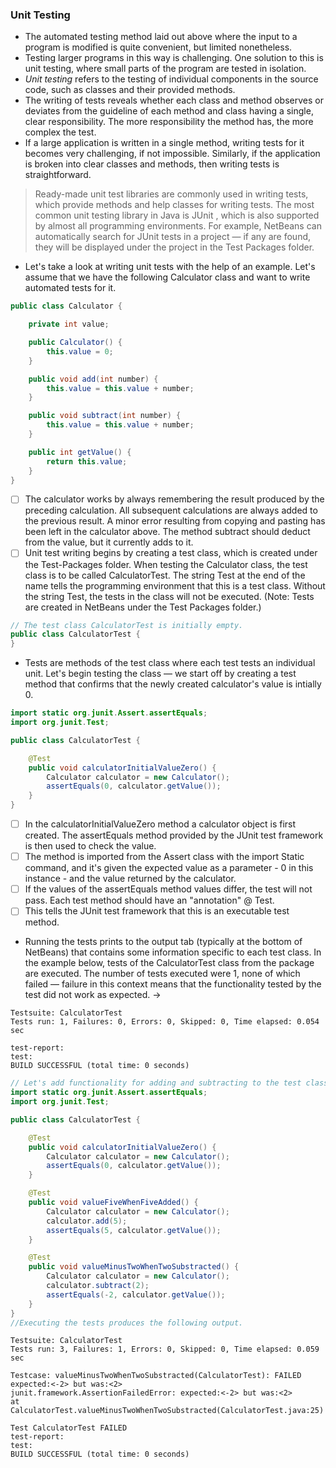 ### Unit Testing
- The automated testing method laid out above where the input to a program is modified is quite convenient, but limited nonetheless.
-  Testing larger programs in this way is challenging. One solution to this is unit testing, where small parts of the program are tested in isolation.
-  *Unit testing* refers to the testing of individual components in the source code, such as classes and their provided methods.
- The writing of tests reveals whether each class and method observes or deviates from the guideline of each method and class having a single, clear responsibility. The more responsibility the method has, the more complex the test.
- If a large application is written in a single method, writing tests for it becomes very challenging, if not impossible. Similarly, if the application is broken into clear classes and methods, then writing tests is straightforward.


> Ready-made unit test libraries are commonly used in writing tests, which provide methods and help classes for writing tests. The most common unit testing library in Java is JUnit , which is also supported by almost all programming environments. For example, NetBeans can automatically search for JUnit tests in a project — if any are found, they will be displayed under the project in the Test Packages folder.
- Let's take a look at writing unit tests with the help of an example. Let's assume that we have the following Calculator class and want to write automated tests for it.
```java
public class Calculator {

    private int value;

    public Calculator() {
        this.value = 0;
    }

    public void add(int number) {
        this.value = this.value + number;
    }

    public void subtract(int number) {
        this.value = this.value + number;
    }

    public int getValue() {
        return this.value;
    }
}
```
* [ ] The calculator works by always remembering the result produced by the preceding calculation. All subsequent calculations are always added to the previous result. A minor error resulting from copying and pasting has been left in the calculator above. The method subtract should deduct from the value, but it currently adds to it.
* [ ] Unit test writing begins by creating a test class, which is created under the Test-Packages folder. When testing the Calculator class, the test class is to be called CalculatorTest. The string Test at the end of the name tells the programming environment that this is a test class. Without the string Test, the tests in the class will not be executed. (Note: Tests are created in NetBeans under the Test Packages folder.)
```java
// The test class CalculatorTest is initially empty.
public class CalculatorTest {
}
```
- Tests are methods of the test class where each test tests an individual unit. Let's begin testing the class — we start off by creating a test method that confirms that the newly created calculator's value is intially 0.
```java
import static org.junit.Assert.assertEquals;
import org.junit.Test;

public class CalculatorTest {

    @Test
    public void calculatorInitialValueZero() {
        Calculator calculator = new Calculator();
        assertEquals(0, calculator.getValue());
    }
}
```
* [ ] In the calculatorInitialValueZero method a calculator object is first created. The assertEquals method provided by the JUnit test framework is then used to check the value.
* [ ] The method is imported from the Assert class with the import Static command, and it's given the expected value as a parameter - 0 in this instance - and the value returned by the calculator.
* [ ]  If the values of the assertEquals method values ​​differ, the test will not pass. Each test method should have an "annotation" @ Test.
* [ ]  This tells the JUnit test framework that this is an executable test method.
- Running the tests prints to the output tab (typically at the bottom of NetBeans) that contains some information specific to each test class. In the example below, tests of the CalculatorTest class from the package are executed. The number of tests executed were 1, none of which failed — failure in this context means that the functionality tested by the test did not work as expected. ->
```JUnit
Testsuite: CalculatorTest
Tests run: 1, Failures: 0, Errors: 0, Skipped: 0, Time elapsed: 0.054 sec

test-report:
test:
BUILD SUCCESSFUL (total time: 0 seconds)
```
```java
// Let's add functionality for adding and subtracting to the test class.
import static org.junit.Assert.assertEquals;
import org.junit.Test;

public class CalculatorTest {

    @Test
    public void calculatorInitialValueZero() {
        Calculator calculator = new Calculator();
        assertEquals(0, calculator.getValue());
    }

    @Test
    public void valueFiveWhenFiveAdded() {
        Calculator calculator = new Calculator();
        calculator.add(5);
        assertEquals(5, calculator.getValue());
    }

    @Test
    public void valueMinusTwoWhenTwoSubstracted() {
        Calculator calculator = new Calculator();
        calculator.subtract(2);
        assertEquals(-2, calculator.getValue());
    }
}
//Executing the tests produces the following output.
```
```JUnit
Testsuite: CalculatorTest
Tests run: 3, Failures: 1, Errors: 0, Skipped: 0, Time elapsed: 0.059 sec

Testcase: valueMinusTwoWhenTwoSubstracted(CalculatorTest): FAILED
expected:<-2> but was:<2>
junit.framework.AssertionFailedError: expected:<-2> but was:<2>
at CalculatorTest.valueMinusTwoWhenTwoSubstracted(CalculatorTest.java:25)

Test CalculatorTest FAILED
test-report:
test:
BUILD SUCCESSFUL (total time: 0 seconds)
```
























